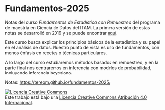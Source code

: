 # Fundamentos-2025

Notas del curso *Fundamentos de Estadística con Remuestreo* del programa de
maestría en Ciencia de Datos del ITAM. La primera versión de estas notas se 
desarrolló en 2019 y se puede encontrar [aquí](https://github.com/tereom/fundamentos).

Este curso busca explicar los principios básicos de la estadística y su papel en 
el análisis de datos. Nuestro punto de vista es uno de fundamentos, con menos 
énfasis en recetas o técnicas particulares.

A lo largo del curso estudiaremos métodos basados en remuestreo, y en la parte 
final nos centraremos en inferencia con modelos de probabilidad, incluyendo 
inferencia bayesiana.

Notas: https://tereom.github.io/fundamentos-2025/

<a rel="license" href="http://creativecommons.org/licenses/by/4.0/"><img alt="Licencia Creative Commons" style="border-width:0" src="https://i.creativecommons.org/l/by/4.0/88x31.png" /></a><br />Este trabajo está bajo una <a rel="license" href="http://creativecommons.org/licenses/by/4.0/">Licencia Creative Commons Atribución 4.0 Internacional</a>.
